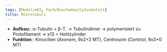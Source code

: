 ```yaml
---
tags: [Modul/m03, Fach/Biochemie/Cytoskelett]
title: Mikrotubuli
---
```

- **Aufbau**:: α-Tubulin + β-T. → Tubulindimer → polymerisiert zu Protofilament → x13 = Hohlzylinder
- **Funktion**:: Kinocilien (*Axonem*, 9x2+2 MT), Centrosom (*Centriol*, 9x3+0 MT)